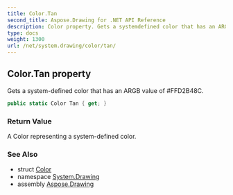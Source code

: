 ```yaml
---
title: Color.Tan
second_title: Aspose.Drawing for .NET API Reference
description: Color property. Gets a systemdefined color that has an ARGB value of FFD2B48C
type: docs
weight: 1300
url: /net/system.drawing/color/tan/
---
```

## Color.Tan property

Gets a system-defined color that has an ARGB value of #FFD2B48C.

```csharp
public static Color Tan { get; }
```

### Return Value

A Color representing a system-defined color.

### See Also

* struct [Color](../)
* namespace [System.Drawing](../../color/)
* assembly [Aspose.Drawing](../../../)


